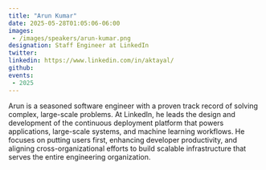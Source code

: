 ```yaml
---
title: "Arun Kumar"
date: 2025-05-28T01:05:06-06:00
images: 
 - /images/speakers/arun-kumar.png
designation: Staff Engineer at LinkedIn
twitter: 
linkedin: https://www.linkedin.com/in/aktayal/
github: 
events:
 - 2025
---
```


Arun is a seasoned software engineer with a proven track record of solving complex, large-scale problems. At LinkedIn, he leads the design and development of the continuous deployment platform that powers applications, large-scale systems, and machine learning workflows. He focuses on putting users first, enhancing developer productivity, and aligning cross-organizational efforts to build scalable infrastructure that serves the entire engineering organization.


